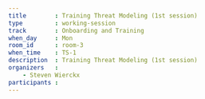 ```yaml
---
title        : Training Threat Modeling (1st session)
type         : working-session
track        : Onboarding and Training
when_day     : Mon
room_id      : room-3
when_time    : TS-1
description  : Training Threat Modeling (1st session)
organizers   :
    - Steven Wierckx
participants :
---
```



